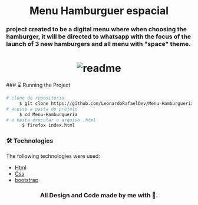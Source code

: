 
<h1 align="center"> Menu Hamburguer espacial  </h1>

### project created to be a digital menu where when choosing the hamburger, it will be directed to whatsapp with the focus of the launch of 3 new hamburgers and all menu with "space" theme.




<h1 align="center">
 <img alt="readme" src="https://media.giphy.com/media/YysG3nLzpKZe5xueuf/giphy.gif">
</h1>
### ⌛ Running the Project

```bash
# clone do repositorio
     $ git clone https://github.com/LeonardoRafaelDev/Menu-Hamburgueria
# acesse a pasta do projeto
     $ cd Menu-Hamburgueria
# e basta executar o arquivo .html
      $ firefox index.html
```
### 🛠️ Technologies
The following technologies were used:
- [Html](https://developer.mozilla.org/pt-BR/docs/Web/HTML)
- [Css](https://developer.mozilla.org/pt-BR/docs/Web/CSS)
- [bootstrap](https://getbootstrap.com/docs/5.1/getting-started/introduction/)
<h3 align="center">
 All Design and Code made by me with 💜.
</h3>






